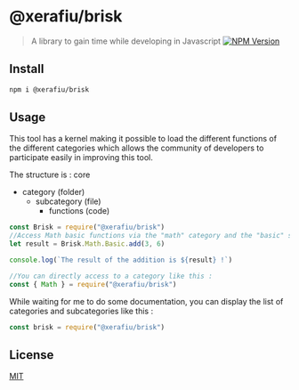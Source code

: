 # @xerafiu/brisk

> A library to gain time while developing in Javascript
[![NPM Version][npm-image]][npm-url]

## Install

```bash
npm i @xerafiu/brisk
```

## Usage

This tool has a kernel making it possible to load the different functions of the different categories which allows the community of developers to participate easily in improving this tool.

The structure is :
core
  - category (folder)
    - subcategory (file)
      - functions (code)

```js
const Brisk = require("@xerafiu/brisk")
//Access Math basic functions via the "math" category and the "basic" subcategory
let result = Brisk.Math.Basic.add(3, 6)

console.log(`The result of the addition is ${result} !`)

//You can directly access to a category like this :
const { Math } = require("@xerafiu/brisk")
```

While waiting for me to do some documentation, you can display the list of categories and subcategories like this :
```js
const brisk = require("@xerafiu/brisk")

```

## License

[MIT](http://vjpr.mit-license.org)

[npm-image]: https://img.shields.io/npm/v/live-xxx.svg
[npm-url]: https://www.npmjs.com/package/@xerafiu/brisk

